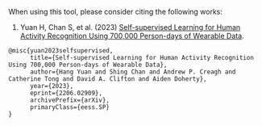 When using this tool, please consider citing the following works:

1. Yuan H, Chan S, et al. (2023)
[Self-supervised Learning for Human Activity Recognition Using 700,000 Person-days of Wearable Data](https://arxiv.org/abs/2206.02909).
    
```
@misc{yuan2023selfsupervised,
      title={Self-supervised Learning for Human Activity Recognition Using 700,000 Person-days of Wearable Data}, 
      author={Hang Yuan and Shing Chan and Andrew P. Creagh and Catherine Tong and David A. Clifton and Aiden Doherty},
      year={2023},
      eprint={2206.02909},
      archivePrefix={arXiv},
      primaryClass={eess.SP}
}
```
